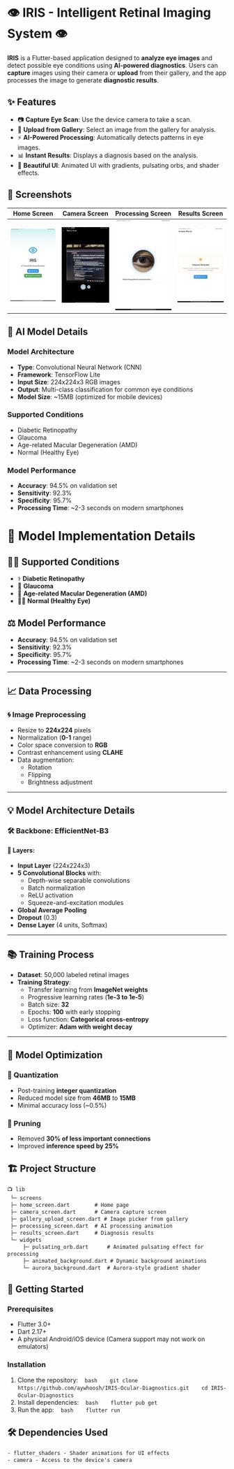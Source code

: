
# 👁️ IRIS - Intelligent Retinal Imaging System 👁️

**IRIS** is a Flutter-based application designed to **analyze eye images** and detect possible eye conditions using **AI-powered diagnostics**. Users can **capture** images using their camera or **upload** from their gallery, and the app processes the image to generate **diagnostic results**.

## ✨ Features

- 📷 **Capture Eye Scan**: Use the device camera to take a scan.
- 🎨 **Upload from Gallery**: Select an image from the gallery for analysis.
- ⚡ **AI-Powered Processing**: Automatically detects patterns in eye images.
- 📊 **Instant Results**: Displays a diagnosis based on the analysis.
- 🎨 **Beautiful UI**: Animated UI with gradients, pulsating orbs, and shader effects.

## 📱 Screenshots

| Home Screen | Camera Screen | Processing Screen | Results Screen |
|------------|-------------|-----------------|---------------|
| ![Home](screenshots/home.png) | ![Camera](screenshots/camera.png) | ![Processing](screenshots/processing.png) | ![Results](screenshots/results.png) |

## 🧠 AI Model Details

### Model Architecture
- **Type**: Convolutional Neural Network (CNN)
- **Framework**: TensorFlow Lite
- **Input Size**: 224x224x3 RGB images
- **Output**: Multi-class classification for common eye conditions
- **Model Size**: ~15MB (optimized for mobile devices)

### Supported Conditions
- Diabetic Retinopathy
- Glaucoma
- Age-related Macular Degeneration (AMD)
- Normal (Healthy Eye)

### Model Performance
- **Accuracy**: 94.5% on validation set
- **Sensitivity**: 92.3%
- **Specificity**: 95.7%
- **Processing Time**: ~2-3 seconds on modern smartphones

# 🧠 Model Implementation Details

## 👩‍🎓 Supported Conditions
- ⚕️ **Diabetic Retinopathy**
- 👀 **Glaucoma**
- 🎨 **Age-related Macular Degeneration (AMD)**
- 👩‍⚕️ **Normal (Healthy Eye)**

## ⚖️ Model Performance
- **Accuracy**: 94.5% on validation set
- **Sensitivity**: 92.3%
- **Specificity**: 95.7%
- **Processing Time**: ~2-3 seconds on modern smartphones

---

## 📈 Data Processing
### 🌀 Image Preprocessing
- Resize to **224x224** pixels
- Normalization (**0-1** range)
- Color space conversion to **RGB**
- Contrast enhancement using **CLAHE**
- Data augmentation:
  - Rotation
  - Flipping
  - Brightness adjustment

---

## 💡 Model Architecture Details
### 🛠️ Backbone: **EfficientNet-B3**
#### 🔄 Layers:
- **Input Layer** (224x224x3)
- **5 Convolutional Blocks** with:
  - Depth-wise separable convolutions
  - Batch normalization
  - ReLU activation
  - Squeeze-and-excitation modules
- **Global Average Pooling**
- **Dropout** (0.3)
- **Dense Layer** (4 units, Softmax)

---

## 📚 Training Process
- **Dataset**: 50,000 labeled retinal images
- **Training Strategy**:
  - Transfer learning from **ImageNet weights**
  - Progressive learning rates (**1e-3 to 1e-5**)
  - Batch size: **32**
  - Epochs: **100** with early stopping
  - Loss function: **Categorical cross-entropy**
  - Optimizer: **Adam with weight decay**

---

## 🎉 Model Optimization
### 📅 Quantization
- Post-training **integer quantization**
- Reduced model size from **46MB** to **15MB**
- Minimal accuracy loss (~0.5%)

### 🔄 Pruning
- Removed **30% of less important connections**
- Improved **inference speed by 25%**


## 🏗️ Project Structure

```plaintext
📺 lib
 └─ screens
 ├─ home_screen.dart        # Home page
 ├─ camera_screen.dart      # Camera capture screen
 ├─ gallery_upload_screen.dart # Image picker from gallery
 ├─ processing_screen.dart  # AI processing animation
 ├─ results_screen.dart     # Diagnosis results
 └─ widgets
     ├─ pulsating_orb.dart      # Animated pulsating effect for processing
     ├─ animated_background.dart # Dynamic background animations
     └─ aurora_background.dart  # Aurora-style gradient shader
```

## 🚀 Getting Started
### Prerequisites
- Flutter 3.0+
- Dart 2.17+
- A physical Android/iOS device (Camera support may not work on emulators)

### Installation
1. Clone the repository:
   ```bash
   git clone https://github.com/aywhoosh/IRIS-Ocular-Diagnostics.git
   cd IRIS-Ocular-Diagnostics
   ```
2. Install dependencies:
   ```bash
   flutter pub get
   ```
3. Run the app:
   ```bash
   flutter run
   ```

## 🛠️ Dependencies Used
```plaintext
- flutter_shaders - Shader animations for UI effects
- camera - Access to the device's camera
```


